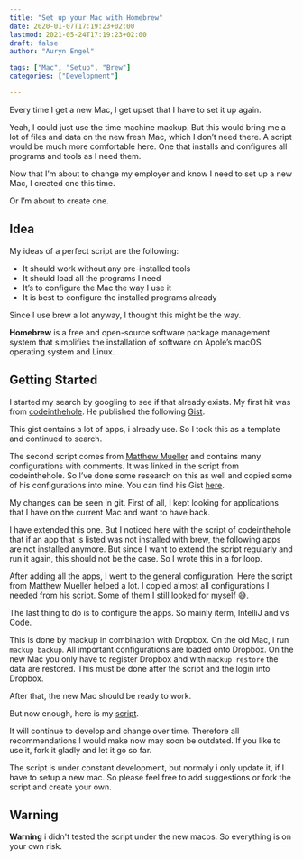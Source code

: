 ```yaml
---
title: "Set up your Mac with Homebrew"
date: 2020-01-07T17:19:23+02:00
lastmod: 2021-05-24T17:19:23+02:00
draft: false
author: "Auryn Engel"

tags: ["Mac", "Setup", "Brew"]
categories: ["Development"]

---
```


Every time I get a new Mac, I get upset that I have to set it up again.
<!--more-->

Yeah, I could just use the time machine mackup. But this would bring me a lot of files and data on the new fresh Mac, which I don’t need there. A script would be much more comfortable here. One that installs and configures all programs and tools as I need them.

Now that I’m about to change my employer and know I need to set up a new Mac, I created one this time.

Or I’m about to create one.

## Idea

My ideas of a perfect script are the following:

- It should work without any pre-installed tools
- It should load all the programs I need
- It’s to configure the Mac the way I use it
- It is best to configure the installed programs already

Since I use brew a lot anyway, I thought this might be the way.

**Homebrew** is a free and open-source software package management system that simplifies the installation of software on Apple’s macOS operating system and Linux.

## Getting Started

I started my search by googling to see if that already exists. My first hit was from [codeinthehole](https://gist.github.com/codeinthehole). He published the following [Gist](https://gist.github.com/codeinthehole/26b37efa67041e1307db).

This gist contains a lot of apps, i already use. So I took this as a template and continued to search.

The second script comes from [Matthew Mueller](https://gist.github.com/matthewmueller) and contains many configurations with comments. It was linked in the script from codeinthehole. So I’ve done some research on this as well and copied some of his configurations into mine. You can find his Gist [here](https://gist.github.com/MatthewMueller/e22d9840f9ea2fee4716).

My changes can be seen in git. First of all, I kept looking for applications that I have on the current Mac and want to have back.

I have extended this one. But I noticed here with the script of codeinthehole that if an app that is listed was not installed with brew, the following apps are not installed anymore. But since I want to extend the script regularly and run it again, this should not be the case. So I wrote this in a for loop.

After adding all the apps, I went to the general configuration. Here the script from Matthew Mueller helped a lot. I copied almost all configurations I needed from his script. Some of them I still looked for myself 😅.

The last thing to do is to configure the apps. So mainly iterm, IntelliJ and vs Code.

This is done by mackup in combination with Dropbox. On the old Mac, i run `mackup backup`. All important configurations are loaded onto Dropbox. On the new Mac you only have to register Dropbox and with `mackup restore` the data are restored. This must be done after the script and the login into Dropbox.

After that, the new Mac should be ready to work.

But now enough, here is my [script](https://gist.github.com/auryn31/c5611eb41cce13a004044d57367188e1).

It will continue to develop and change over time. Therefore all recommendations I would make now may soon be outdated. If you like to use it, fork it gladly and let it go so far.

The script is under constant development, but normaly i only update it, if I have to setup a new mac. So please feel free to add suggestions or fork the script and create your own.

## Warning

**Warning** i didn't tested the script under the new macos. So everything is on your own risk.
